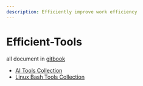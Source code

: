 ```yaml
---
description: Efficiently improve work efficiency
---
```


# Efficient-Tools

all document in [gitbook](https://z091212033329s-organization.gitbook.io/efficient-tools/)

* [AI Tools Collection](readme/ai-tools-collection.md)
* [Linux Bash Tools Collection](readme/linux-bash-tools-collection/)


